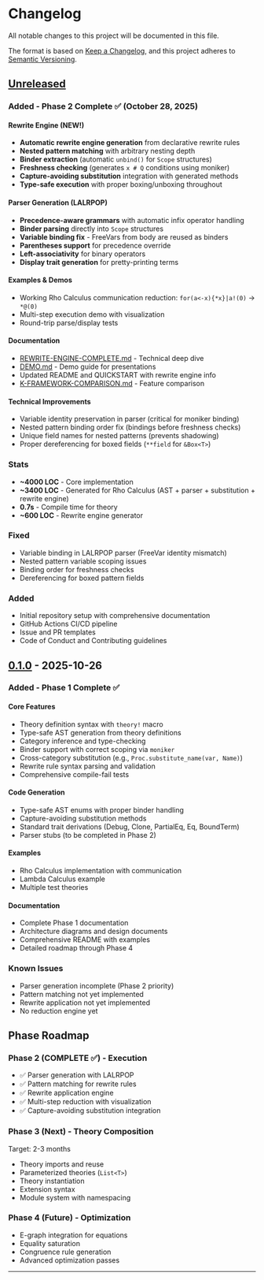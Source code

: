 # Changelog

All notable changes to this project will be documented in this file.

The format is based on [Keep a Changelog](https://keepachangelog.com/en/1.0.0/),
and this project adheres to [Semantic Versioning](https://semver.org/spec/v2.0.0.html).

## [Unreleased]

### Added - Phase 2 Complete ✅ (October 28, 2025)

#### Rewrite Engine (NEW!)
- **Automatic rewrite engine generation** from declarative rewrite rules
- **Nested pattern matching** with arbitrary nesting depth
- **Binder extraction** (automatic `unbind()` for `Scope` structures)
- **Freshness checking** (generates `x # Q` conditions using moniker)
- **Capture-avoiding substitution** integration with generated methods
- **Type-safe execution** with proper boxing/unboxing throughout

#### Parser Generation (LALRPOP)
- **Precedence-aware grammars** with automatic infix operator handling
- **Binder parsing** directly into `Scope` structures
- **Variable binding fix** - FreeVars from body are reused as binders
- **Parentheses support** for precedence override
- **Left-associativity** for binary operators
- **Display trait generation** for pretty-printing terms

#### Examples & Demos
- Working Rho Calculus communication reduction: `for(a<-x){*x}|a!(0)` → `*@(0)`
- Multi-step execution demo with visualization
- Round-trip parse/display tests

#### Documentation
- [REWRITE-ENGINE-COMPLETE.md](docs/phase-2/REWRITE-ENGINE-COMPLETE.md) - Technical deep dive
- [DEMO.md](DEMO.md) - Demo guide for presentations
- Updated README and QUICKSTART with rewrite engine info
- [K-FRAMEWORK-COMPARISON.md](docs/design/K-FRAMEWORK-COMPARISON.md) - Feature comparison

#### Technical Improvements
- Variable identity preservation in parser (critical for moniker binding)
- Nested pattern binding order fix (bindings before freshness checks)
- Unique field names for nested patterns (prevents shadowing)
- Proper dereferencing for boxed fields (`**field` for `&Box<T>`)

### Stats
- **~4000 LOC** - Core implementation
- **~3400 LOC** - Generated for Rho Calculus (AST + parser + substitution + rewrite engine)
- **0.7s** - Compile time for theory
- **~600 LOC** - Rewrite engine generator

### Fixed
- Variable binding in LALRPOP parser (FreeVar identity mismatch)
- Nested pattern variable scoping issues
- Binding order for freshness checks
- Dereferencing for boxed pattern fields

### Added
- Initial repository setup with comprehensive documentation
- GitHub Actions CI/CD pipeline
- Issue and PR templates
- Code of Conduct and Contributing guidelines

## [0.1.0] - 2025-10-26

### Added - Phase 1 Complete ✅

#### Core Features
- Theory definition syntax with `theory!` macro
- Type-safe AST generation from theory definitions
- Category inference and type-checking
- Binder support with correct scoping via `moniker`
- Cross-category substitution (e.g., `Proc.substitute_name(var, Name)`)
- Rewrite rule syntax parsing and validation
- Comprehensive compile-fail tests

#### Code Generation
- Type-safe AST enums with proper binder handling
- Capture-avoiding substitution methods
- Standard trait derivations (Debug, Clone, PartialEq, Eq, BoundTerm)
- Parser stubs (to be completed in Phase 2)

#### Examples
- Rho Calculus implementation with communication
- Lambda Calculus example
- Multiple test theories

#### Documentation
- Complete Phase 1 documentation
- Architecture diagrams and design documents
- Comprehensive README with examples
- Detailed roadmap through Phase 4

### Known Issues
- Parser generation incomplete (Phase 2 priority)
- Pattern matching not yet implemented
- Rewrite application not yet implemented
- No reduction engine yet

## Phase Roadmap

### Phase 2 (COMPLETE ✅) - Execution
- ✅ Parser generation with LALRPOP
- ✅ Pattern matching for rewrite rules
- ✅ Rewrite application engine
- ✅ Multi-step reduction with visualization
- ✅ Capture-avoiding substitution integration

### Phase 3 (Next) - Theory Composition
Target: 2-3 months
- Theory imports and reuse
- Parameterized theories (`List<T>`)
- Theory instantiation
- Extension syntax
- Module system with namespacing

### Phase 4 (Future) - Optimization
- E-graph integration for equations
- Equality saturation
- Congruence rule generation
- Advanced optimization passes

---

[Unreleased]: https://github.com/your-username/mettail-rust/compare/v0.1.0...HEAD
[0.1.0]: https://github.com/your-username/mettail-rust/releases/tag/v0.1.0

